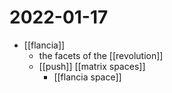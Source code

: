 # 2022-01-17

- [[flancia]]
  - the facets of the [[revolution]]
  - [[push]] [[matrix spaces]]
    - [[flancia space]]